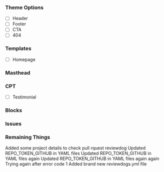 
### Theme Options

* [ ] Header
* [ ] Footer
* [ ] CTA
* [ ] 404

### Templates

* [ ] Homepage

### Masthead

### CPT

* [ ] Testimonial

### Blocks


### Issues

### Remaining Things

Added some project details to check pull rquest reviewdog
Updated REPO_TOKEN_GITHUB in YAML files
Updated REPO_TOKEN_GITHUB in YAML files again
Updated REPO_TOKEN_GITHUB in YAML files again again
Trying again after error code 1
Added brand new reviewdogs.yml file
